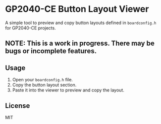 # GP2040-CE Button Layout Viewer

A simple tool to preview and copy button layouts defined in `boardconfig.h` for GP2040-CE projects.

## NOTE: This is a work in progress. There may be bugs or incomplete features.

## Usage

1. Open your `boardconfig.h` file.
2. Copy the button layout section.
3. Paste it into the viewer to preview and copy the layout.

## License

MIT
